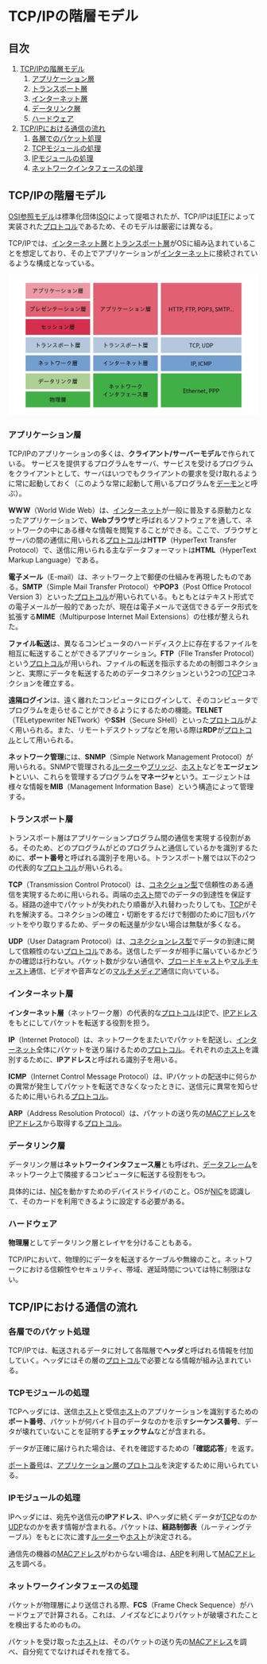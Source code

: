 # TCP/IPの階層モデル


## 目次

1. [TCP/IPの階層モデル](#tcpipの階層モデル)
	1. [アプリケーション層](#アプリケーション層)
	1. [トランスポート層](#トランスポート層)
	1. [インターネット層](#インターネット層)
	1. [データリンク層](#データリンク層)
	1. [ハードウェア](#ハードウェア)
1. [TCP/IPにおける通信の流れ](#tcpipにおける通信の流れ)
	1. [各層でのパケット処理](#各層でのパケット処理)
	1. [TCPモジュールの処理](#tcpモジュールの処理)
	1. [IPモジュールの処理](#ipモジュールの処理)
	1. [ネットワークインタフェースの処理](#ネットワークインタフェースの処理)


## TCP/IPの階層モデル

[OSI参照モデル](./04_osi_reference_model#OSI参照モデル)は標準化団体[ISO](./03_standarization_of_tcpip.md#isoとietf)によって提唱されたが、TCP/IPは[IETF](./03_standarization_of_tcpip.md#isoとietf)によって実装された[プロトコル](./01_basic_knowledge_of_network.md#プロトコル)であるため、そのモデルは厳密には異なる。

TCP/IPでは、[インターネット層](./07_internet_layer.md)と[トランスポート層](./08_transport_layer.md)がOSに組み込まれていることを想定しており、その上でアプリケーションが[インターネット](./01_basic_knowledge_of_network.md#インターネット)に接続されているような構成となっている。

![OSI参照モデルとTCP/IP](./img/osi_reference_model_and_tcpip.jpg)

### アプリケーション層

TCP/IPのアプリケーションの多くは、**クライアント/サーバーモデル**で作られている。
サービスを提供するプログラムをサーバ、サービスを受けるプログラムをクライアントとして、サーバはいつでもクライアントの要求を受け取れるように常に起動しておく（このような常に起動して用いるプログラムを[デーモン](./09_application_layer.md#デーモン)と呼ぶ）。

**WWW**（World Wide Web）は、[インターネット](./01_basic_knowledge_of_network.md#インターネット)が一般に普及する原動力となったアプリケーションで、**Webブラウザ**と呼ばれるソフトウェアを通して、ネットワークの中にある様々な情報を閲覧することができる。ここで、ブラウザとサーバの間の通信に用いられる[プロトコル](./01_basic_knowledge_of_network.md#プロトコル)は**HTTP**（HyperText Transfer Protocol）で、送信に用いられる主なデータフォーマットは**HTML**（HyperText Markup Language）である。

**電子メール**（E-mail）は、ネットワーク上で郵便の仕組みを再現したものである。**SMTP**（Simple Mail Transfer Protocol）や**POP3**（Post Office Protocol Version 3）といった[プロトコル](./01_basic_knowledge_of_network.md#プロトコル)が用いられている。もともとはテキスト形式での電子メールが一般的であったが、現在は電子メールで送信できるデータ形式を拡張する**MIME**（Multipurpose Internet Mail Extensions）の仕様が整えられた。

**ファイル転送**は、異なるコンピュータのハードディスク上に存在するファイルを相互に転送することができるアプリケーション。**FTP**（FIle Transfer Protocol）という[プロトコル](./01_basic_knowledge_of_network.md#プロトコル)が用いられ、ファイルの転送を指示するための制御コネクションと、実際にデータを転送するためのデータコネクションという2つの[TCP](./08_transport_layer.md#tcp)コネクションを確立する。

**遠隔ログイン**は、遠く離れたコンピュータにログインして、そのコンピュータでプログラムを走らせることができるようにするための機能。**TELNET**（TELetypewriter NETwork）や**SSH**（Secure SHell）といった[プロトコル](./01_basic_knowledge_of_network.md#プロトコル)がよく用いられる。また、リモートデスクトップなどを用いる際は**RDP**が[プロトコル](./01_basic_knowledge_of_network.md#プロトコル)として用いられる。

**ネットワーク管理**には、**SNMP**（Simple Network Management Protocol）が用いられる。SNMPで管理される[ルーター](./01_basic_knowledge_of_network.md#ルーター)や[ブリッジ](./01_basic_knowledge_of_network.md#ブリッジ)、[ホスト](./07_internet_layer.md#ホストとルーターとノード)などを**エージェント**といい、これらを管理するプログラムを**マネージャ**という。エージェントは様々な情報を**MIB**（Management Information Base）という構造によって管理する。

### トランスポート層

トランスポート層はアプリケーションプログラム間の通信を実現する役割がある。そのため、どのプログラムがどのプログラムと通信しているかを識別するために、**ポート番号**と呼ばれる識別子を用いる。トランスポート層では以下の2つの代表的な[プロトコル](./01_basic_knowledge_of_network.md#プロトコル)が用いられる。

**TCP**（Transmission Control Protocol）は、[コネクション型](./01_basic_knowledge_of_network.md#コネクション型とコネクションレス型)で信頼性のある通信を実現するために用いられる。両端の[ホスト](./07_internet_layer.md#ホストとルーターとノード)間でのデータの到達性を保証する。経路の途中でパケットが失われたり順番が入れ替わったりしても、[TCP](./08_transport_layer.md#tcp)がそれを解決する。コネクションの確立・切断をするだけで制御のために7回もパケットをやり取りするため、データの転送量が少ない場合は無駄が多くなる。

**UDP**（User Datagram Protocol）は、[コネクションレス型](./01_basic_knowledge_of_network.md#コネクション型とコネクションレス型)でデータの到達に関して信頼性のない[プロトコル](./01_basic_knowledge_of_network.md#プロトコル)である。送信したデータが相手に届いているかどうかの確認は行わない。パケット数が少ない通信や、[ブロードキャスト](./01_basic_knowledge_of_network.md#通信相手の数による通信方式の分類)や[マルチキャスト](./01_basic_knowledge_of_network.md#通信相手の数による通信方式の分類)通信、ビデオや音声などの[マルチメディア](./01_basic_knowledge_of_network.md#通信相手の数による通信方式の分類)通信に向いている。

### インターネット層

**インターネット層**（ネットワーク層）の代表的な[プロトコル](./01_basic_knowledge_of_network.md#プロトコル)は[IP](./07_internet_layer.md#ip)で、[IPアドレス](./07_internet_layer.md#ipアドレス)をもとにしてパケットを転送する役割を担う。

**IP**（Internet Protocol）は、ネットワークをまたいでパケットを配送し、[インターネット](./01_basic_knowledge_of_network.md#インターネット)全体にパケットを送り届けるための[プロトコル](./01_basic_knowledge_of_network.md#プロトコル)。それぞれの[ホスト](./07_internet_layer.md#ホストとルーターとノード)を識別するために、**IPアドレス**と呼ばれる識別子を用いる。

**ICMP**（Internet Control Message Protocol）は、IPパケットの配送中に何らかの異常が発生してパケットを転送できなくなったときに、送信元に異常を知らせるために用いられる[プロトコル](./01_basic_knowledge_of_network.md#プロトコル)。

**ARP**（Address Resolution Protocol）は、パケットの送り先の[MACアドレス](./06_datalink_layer.md#macアドレス)を[IPアドレス](./07_internet_layer.md#ipアドレス)から取得する[プロトコル](./01_basic_knowledge_of_network.md#プロトコル)。

### データリンク層

データリンク層は**ネットワークインタフェース層**とも呼ばれ、[データフレーム](./06_datalink_layer.md#データリンクの概要)をネットワーク上で隣接するコンピュータに転送する役割をもつ。

具体的には、[NIC](./01_basic_knowledge_of_network.md#アドレスとnic)を動かすためのデバイスドライバのこと。OSが[NIC](./01_basic_knowledge_of_network.md#アドレスとnic)を認識して、そのカードを利用できるように設定する必要がある。

### ハードウェア

**物理層**としてデータリンク層とレイヤを分けることもある。

TCP/IPにおいて、物理的にデータを転送するケーブルや無線のこと。ネットワークにおける信頼性やセキュリティ、帯域、遅延時間については特に制限はない。


## TCP/IPにおける通信の流れ

### 各層でのパケット処理

TCP/IPでは、転送されるデータに対して各階層で**ヘッダ**と呼ばれる情報を付加していく。ヘッダにはその層の[プロトコル](./01_basic_knowledge_of_network.md#プロトコル)で必要となる情報が組み込まれている。

### TCPモジュールの処理

TCPヘッダには、送信[ホスト](./07_internet_layer.md#ホストとルーターとノード)と受信[ホスト](./07_internet_layer.md#ホストとルーターとノード)のアプリケーションを識別するための**ポート番号**、パケットが何バイト目のデータなのかを示す**シーケンス番号**、データが壊れていないことを証明する**チェックサム**などが含まれる。

データが正確に届けられた場合は、それを確認するための「**確認応答**」を返す。

[ポート番号](./08_transport_layer.md#ポート番号)は、[アプリケーション層](./09_application_layer.md)の[プロトコル](./01_basic_knowledge_of_network.md#プロトコル)を決定するために用いられている。

### IPモジュールの処理

IPヘッダには、宛先や送信元の**IPアドレス**、IPヘッダに続くデータが[TCP](./08_transport_layer.md#tcp)なのか[UDP](./08_transport_layer.md#udp)なのかを表す情報が含まれる。パケットは、**経路制御表**（ルーティングテーブル）をもとに次に渡す[ルーター](./01_basic_knowledge_of_network.md#ルーター)や[ホスト](./07_internet_layer.md#ホストとルーターとノード)が決定される。

通信先の機器の[MACアドレス](./06_datalink_layer.md#macアドレス)がわからない場合は、[ARP](./06_datalink_layer.md#arp)を利用して[MACアドレス](./06_datalink_layer.md#macアドレス)を調べる。

### ネットワークインタフェースの処理

パケットが物理層により送信される際、**FCS**（Frame Check Sequence）がハードウェアで計算される。これは、ノイズなどによりパケットが破壊されたことを検出するためのもの。

パケットを受け取った[ホスト](./07_internet_layer.md#ホストとルーターとノード)は、そのパケットの送り先の[MACアドレス](./06_datalink_layer.md#macアドレス)を調べ、自分宛てでなければそれを捨てる。
